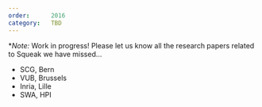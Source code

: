 ```yaml
---
order:      2016
category:   TBD
---
```

**Note:* Work in progress! Please let us know all the research papers related to Squeak we have missed...

- SCG, Bern
- VUB, Brussels
- Inria, Lille
- SWA, HPI
